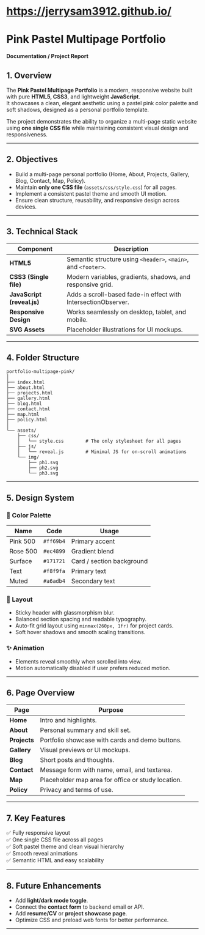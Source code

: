 # https://jerrysam3912.github.io/
# Pink Pastel Multipage Portfolio
**Documentation / Project Report**

## 1. Overview
The **Pink Pastel Multipage Portfolio** is a modern, responsive website built with pure **HTML5, CSS3**, and lightweight **JavaScript**.  
It showcases a clean, elegant aesthetic using a pastel pink color palette and soft shadows, designed as a personal portfolio template.

The project demonstrates the ability to organize a multi-page static website using **one single CSS file** while maintaining consistent visual design and responsiveness.

---

## 2. Objectives
- Build a multi-page personal portfolio (Home, About, Projects, Gallery, Blog, Contact, Map, Policy).
- Maintain **only one CSS file** (`assets/css/style.css`) for all pages.
- Implement a consistent pastel theme and smooth UI motion.
- Ensure clean structure, reusability, and responsive design across devices.

---

## 3. Technical Stack
| Component | Description |
|------------|--------------|
| **HTML5** | Semantic structure using `<header>`, `<main>`, and `<footer>`. |
| **CSS3 (Single file)** | Modern variables, gradients, shadows, and responsive grid. |
| **JavaScript (reveal.js)** | Adds a scroll-based fade-in effect with IntersectionObserver. |
| **Responsive Design** | Works seamlessly on desktop, tablet, and mobile. |
| **SVG Assets** | Placeholder illustrations for UI mockups. |

---

## 4. Folder Structure
```
portfolio-multipage-pink/
│
├── index.html
├── about.html
├── projects.html
├── gallery.html
├── blog.html
├── contact.html
├── map.html
├── policy.html
│
└── assets/
    ├── css/
    │   └── style.css        # The only stylesheet for all pages
    ├── js/
    │   └── reveal.js        # Minimal JS for on-scroll animations
    └── img/
        ├── ph1.svg
        ├── ph2.svg
        └── ph3.svg
```

---

## 5. Design System

### 🎨 Color Palette
| Name | Code | Usage |
|------|------|--------|
| Pink 500 | `#ff69b4` | Primary accent |
| Rose 500 | `#ec4899` | Gradient blend |
| Surface | `#171721` | Card / section background |
| Text | `#f8f9fa` | Primary text |
| Muted | `#a6adb4` | Secondary text |

### 🧭 Layout
- Sticky header with glassmorphism blur.  
- Balanced section spacing and readable typography.  
- Auto-fit grid layout using `minmax(260px, 1fr)` for project cards.  
- Soft hover shadows and smooth scaling transitions.

### ✨ Animation
- Elements reveal smoothly when scrolled into view.  
- Motion automatically disabled if user prefers reduced motion.

---

## 6. Page Overview
| Page | Purpose |
|------|----------|
| **Home** | Intro and highlights. |
| **About** | Personal summary and skill set. |
| **Projects** | Portfolio showcase with cards and demo buttons. |
| **Gallery** | Visual previews or UI mockups. |
| **Blog** | Short posts and thoughts. |
| **Contact** | Message form with name, email, and textarea. |
| **Map** | Placeholder map area for office or study location. |
| **Policy** | Privacy and terms of use. |

---

## 7. Key Features
✅ Fully responsive layout  
✅ One single CSS file across all pages  
✅ Soft pastel theme and clean visual hierarchy  
✅ Smooth reveal animations  
✅ Semantic HTML and easy scalability  

---

## 8. Future Enhancements
- Add **light/dark mode toggle**.  
- Connect the **contact form** to backend email or API.  
- Add **resume/CV** or **project showcase page**.  
- Optimize CSS and preload web fonts for better performance.

---



